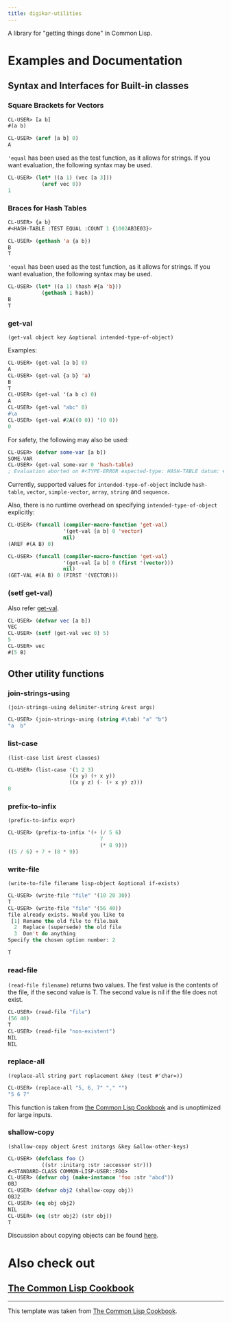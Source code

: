 ```yaml
---
title: digikar-utilities
---
```


A library for "getting things done" in Common Lisp.


# Examples and Documentation

<p id="two-cols"></p>

## Syntax and Interfaces for Built-in classes

### Square Brackets for Vectors

```lisp
CL-USER> [a b]
#(a b)

CL-USER> (aref [a b] 0)
A
```
`'equal` has been used as the test function, as it allows for strings. If you want evaluation, the following syntax may be used.

```lisp
CL-USER> (let* ((a 1) (vec [a 3]))
           (aref vec 0))
1
```

### Braces for Hash Tables

```lisp
CL-USER> {a b}
#<HASH-TABLE :TEST EQUAL :COUNT 1 {1002AB3E03}>

CL-USER> (gethash 'a {a b})
B
T
```
`'equal` has been used as the test function, as it allows for strings. If you want evaluation, the following syntax may be used.

```lisp
CL-USER> (let* ((a 1) (hash #{a 'b}))
           (gethash 1 hash))
B
T
```
### get-val

`(get-val object key &optional intended-type-of-object)`

Examples:

```lisp
CL-USER> (get-val [a b] 0)
A
CL-USER> (get-val {a b} 'a)
B
T
CL-USER> (get-val '(a b c) 0)
A
CL-USER> (get-val "abc" 0)
#\a
CL-USER> (get-val #2A((0 0)) '(0 0))
0
```
For safety, the following may also be used:
```lisp
CL-USER> (defvar some-var [a b])
SOME-VAR
CL-USER> (get-val some-var 0 'hash-table)
; Evaluation aborted on #<TYPE-ERROR expected-type: HASH-TABLE datum: #<(SIMPLE-VECTOR 2) {10032C361F}>>.
```
Currently, supported values for `intended-type-of-object` include `hash-table`,
`vector`, `simple-vector`, `array`, `string` and `sequence`.

Also, there is no runtime overhead on specifying `intended-type-of-object` explicitly:
```lisp
CL-USER> (funcall (compiler-macro-function 'get-val) 
                  '(get-val [a b] 0 'vector)
                  nil)
(AREF #(A B) 0)

CL-USER> (funcall (compiler-macro-function 'get-val) 
                  '(get-val [a b] 0 (first '(vector)))
                  nil)
(GET-VAL #(A B) 0 (FIRST '(VECTOR)))

```

### (setf get-val)
Also refer [get-val](#get-val).
```lisp
CL-USER> (defvar vec [a b])
VEC
CL-USER> (setf (get-val vec 0) 5)
5
CL-USER> vec
#(5 B)
```

## Other utility functions

### join-strings-using
`(join-strings-using delimiter-string &rest args)`
```lisp
CL-USER> (join-strings-using (string #\tab) "a" "b")
"a	b"
```

### list-case
`(list-case list &rest clauses)`
```lisp
CL-USER> (list-case '(1 2 3)
                    ((x y) (+ x y))
                    ((x y z) (- (+ x y) z)))
0
```

### prefix-to-infix
`(prefix-to-infix expr)`
```lisp
CL-USER> (prefix-to-infix '(+ (/ 5 6)
                              7 
                              (* 8 9)))
((5 / 6) + 7 + (8 * 9))
```

### write-file
`(write-to-file filename lisp-object &optional if-exists)`
```lisp
CL-USER> (write-file "file" '(10 20 30))
T
CL-USER> (write-file "file" '(56 40))
file already exists. Would you like to
 [1] Rename the old file to file.bak
  2  Replace (supersede) the old file
  3  Don't do anything
Specify the chosen option number: 2

T
```

### read-file
`(read-file filename)` returns two values. The first value is the contents of the file, if the second value is T. The second value is nil if the file does not exist.
```lisp
CL-USER> (read-file "file")
(56 40)
T
CL-USER> (read-file "non-existent")
NIL
NIL
```

### replace-all
`(replace-all string part replacement &key (test #'char=))`
```lisp
CL-USER> (replace-all "5, 6, 7" "," "")
"5 6 7"
```
This function is taken from [the Common Lisp Cookbook](https://lispcookbook.github.io/cl-cookbook/strings.html) and is unoptimized for large inputs.

### shallow-copy
`(shallow-copy object &rest initargs &key &allow-other-keys)`
```lisp
CL-USER> (defclass foo ()
           ((str :initarg :str :accessor str)))
#<STANDARD-CLASS COMMON-LISP-USER::FOO>
CL-USER> (defvar obj (make-instance 'foo :str "abcd"))
OBJ
CL-USER> (defvar obj2 (shallow-copy obj))
OBJ2
CL-USER> (eq obj obj2)
NIL
CL-USER> (eq (str obj2) (str obj))
T
```
Discussion about copying objects can be found [here](https://stackoverflow.com/questions/11067899/is-there-a-generic-method-for-cloning-clos-objects).


# Also check out

## [The Common Lisp Cookbook](http://lispcookbook.github.io/cl-cookbook/)

---

This template was taken from [The Common Lisp Cookbook][tCLC].

[tCLC]: https://github.com/LispCookbook/cl-cookbook
